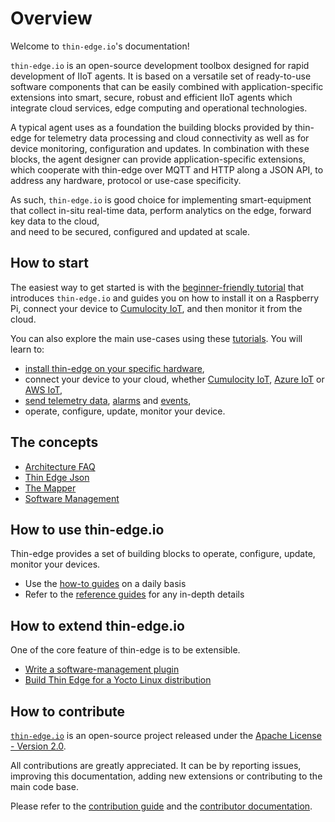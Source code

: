 # Overview

Welcome to `thin-edge.io`'s documentation!

`thin-edge.io` is an open-source development toolbox designed for rapid development of IIoT agents.
It is based on a versatile set of ready-to-use software components
that can be easily combined with application-specific extensions
into smart, secure, robust and efficient IIoT agents
which integrate cloud services, edge computing and operational technologies.

A typical agent uses as a foundation the building blocks provided by thin-edge
for telemetry data processing and cloud connectivity as well as for device monitoring, configuration and updates.
In combination with these blocks, the agent designer can provide application-specific extensions,
which cooperate with thin-edge over MQTT and HTTP along a JSON API,
to address any hardware, protocol or use-case specificity.

As such, `thin-edge.io` is good choice for implementing smart-equipment
that collect in-situ real-time data, perform analytics on the edge, forward key data to the cloud,  
and need to be secured, configured and updated at scale.

## How to start

The easiest way to get started is with the [beginner-friendly tutorial](./tutorials/getting-started.md)
that introduces `thin-edge.io` and guides you on how to install it on a Raspberry Pi,
connect your device to [Cumulocity IoT](https://www.cumulocity.com/guides/concepts/introduction/),
and then monitor it from the cloud.

You can also explore the main use-cases using these [tutorials](tutorials/tutorials.md).
You will learn to:

- [install thin-edge on your specific hardware](howto-guides/002_installation.md),
- connect your device to your cloud, whether [Cumulocity IoT](tutorials/connect-c8y.md),
  [Azure IoT](tutorials/connect-azure.md) or [AWS IoT](tutorials/connect-aws.md),
- [send telemetry data](tutorials//send-thin-edge-data.md), [alarms](tutorials//raise-alarm.md) and [events](tutorials//send-events.md),
- operate, configure, update, monitor your device.

## The concepts

  - [Architecture FAQ](understand/faq.md)
  - [Thin Edge Json](understand/thin-edge-json.md)
  - [The Mapper](understand/mapper.md)
  - [Software Management](understand/software-management.md)

## How to use thin-edge.io

Thin-edge provides a set of building blocks to operate, configure, update, monitor your devices.

* Use the [how-to guides](howto-guides/howto-guides.md) on a daily basis
* Refer to the [reference guides](references/references.md) for any in-depth details

## How to extend thin-edge.io

One of the core feature of thin-edge is to be extensible.

- [Write a software-management plugin](tutorials/write-my-software-management-plugin.md)
- [Build Thin Edge for a Yocto Linux distribution](tutorials/yocto-linux.md)

## How to contribute

[`thin-edge.io`](https://github.com/thin-edge/thin-edge.io) is an open-source project
released under the [Apache License - Version 2.0](https://github.com/thin-edge/thin-edge.io/blob/main/LICENSE.txt).

All contributions are greatly appreciated.
It can be by reporting issues, improving this documentation, adding new extensions or contributing to the main code base.

Please refer to the [contribution guide](https://github.com/thin-edge/thin-edge.io/blob/main/CONTRIBUTING.md)
and the [contributor documentation](developer/developer.md).